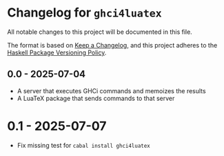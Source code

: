 # Changelog for `ghci4luatex`

All notable changes to this project will be documented in this file.

The format is based on [Keep a Changelog](https://keepachangelog.com/en/1.0.0/),
and this project adheres to the
[Haskell Package Versioning Policy](https://pvp.haskell.org/).

## 0.0 - 2025-07-04

* A server that executes GHCi commands and memoizes the results
* A LuaTeX package that sends commands to that server

# 0.1 - 2025-07-07

* Fix missing test for `cabal install ghci4luatex`
